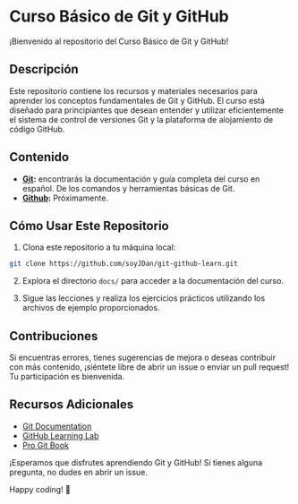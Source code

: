 # Curso Básico de Git y GitHub

¡Bienvenido al repositorio del Curso Básico de Git y GitHub!

## Descripción

Este repositorio contiene los recursos y materiales necesarios para aprender los conceptos fundamentales de Git y GitHub. El curso está diseñado para principiantes que desean entender y utilizar eficientemente el sistema de control de versiones Git y la plataforma de alojamiento de código GitHub.

## Contenido

- **[Git](https://github.com/soyJDan/git-github-learn/tree/main/docs/es/git):** encontrarás la documentación y guía completa del curso en español. De los comandos y herramientas básicas de Git.
- **[Github](#):** Próximamente.

## Cómo Usar Este Repositorio

1. Clona este repositorio a tu máquina local:

```bash
git clone https://github.com/soyJDan/git-github-learn.git
```

2. Explora el directorio `docs/` para acceder a la documentación del curso.

3. Sigue las lecciones y realiza los ejercicios prácticos utilizando los archivos de ejemplo proporcionados.

## Contribuciones

Si encuentras errores, tienes sugerencias de mejora o deseas contribuir con más contenido, ¡siéntete libre de abrir un issue o enviar un pull request! Tu participación es bienvenida.

## Recursos Adicionales

- [Git Documentation](https://git-scm.com/doc)
- [GitHub Learning Lab](https://lab.github.com/)
- [Pro Git Book](https://git-scm.com/book/en/v2)

¡Esperamos que disfrutes aprendiendo Git y GitHub! Si tienes alguna pregunta, no dudes en abrir un issue.

Happy coding! 🚀
